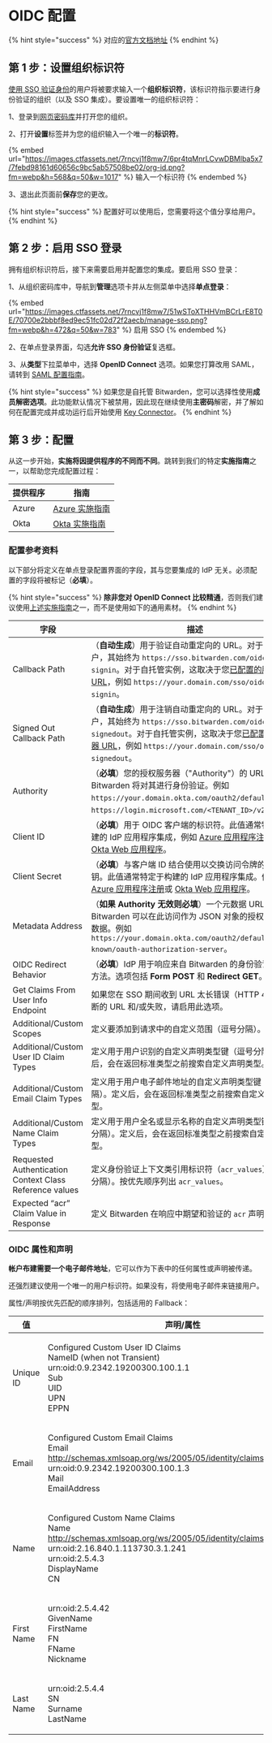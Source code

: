 # OIDC 配置

{% hint style="success" %}
对应的[官方文档地址](https://bitwarden.com/help/article/configure-sso-oidc/)
{% endhint %}

## 第 1 步：设置组织标识符 <a href="#step-1-set-an-organization-identifier" id="step-1-set-an-organization-identifier"></a>

[使用 SSO 验证身份](../../my-account/log-in-and-unlock/using-login-with-sso.md#login-using-sso)的用户将被要求输入一个**组织标识符**，该标识符指示要进行身份验证的组织（以及 SSO 集成）。要设置唯一的组织标识符：

1、登录到[网页密码库](https://vault.bitwarden.com/)并打开您的组织。

2、打开**设置**标签并为您的组织输入一个唯一的**标识符**。

{% embed url="https://images.ctfassets.net/7rncvj1f8mw7/6pr4tqMnrLCvwDBMlba5x7/7febd98161d60656c9bc5ab57508be02/org-id.png?fm=webp&h=568&q=50&w=1017" %}
输入一个标识符
{% endembed %}

3、退出此页面前**保存**您的更改。

{% hint style="success" %}
配置好可以使用后，您需要将这个值分享给用户。
{% endhint %}

## 第 2 步：启用 SSO 登录 <a href="#step-2-enable-login-with-sso" id="step-2-enable-login-with-sso"></a>

拥有组织标识符后，接下来需要启用并配置您的集成。要启用 SSO 登录：

1、从组织密码库中，导航到**管理**选项卡并从左侧菜单中选择**单点登录**：

{% embed url="https://images.ctfassets.net/7rncvj1f8mw7/51wSToXTHHVmBCrLrE8T0E/70700e2bbbf8ed9ec51fc02d72f2aecb/manage-sso.png?fm=webp&h=472&q=50&w=783" %}
启用 SSO
{% endembed %}

2、在单点登录界面，勾选**允许 SSO 身份验证**复选框。

3、从**类型**下拉菜单中，选择 **OpenID Connect** 选项。如果您打算改用 SAML，请转到 [SAML 配置指南](saml-2.0-configuration.md)。

{% hint style="success" %}
如果您是自托管 Bitwarden，您可以选择性使用**成员解密选项**。此功能默认情况下被禁用，因此现在继续使用**主密码**解密，并了解如何在配置完成并成功运行后开始使用 [Key Connector](key-connector/about-key-connector.md)。
{% endhint %}

## 第 3 步：配置 <a href="#step-3-configuration" id="step-3-configuration"></a>

从这一步开始，**实施将因提供程序的不同而不同**。跳转到我们的特定**实施指南**之一，以帮助您完成配置过程：

| 提供程序  | 指南                                                               |
| ----- | ---------------------------------------------------------------- |
| Azure | [Azure 实施指南](implementation-guides/azure-oidc-implementation.md) |
| Okta  | [Okta 实施指南](implementation-guides/okta-oidc-implementation.md)   |

### 配置参考资料 <a href="#configuration-reference-materials" id="configuration-reference-materials"></a>

以下部分将定义在单点登录配置界面的字段，其与您要集成的 IdP 无关。必须配置的字段将被标记（**必填**）。

{% hint style="success" %}
**除非您对 OpenID Connect 比较精通**，否则我们建议使用[上述实施指南](oidc-configuration.md#step-3-configuration)之一，而不是使用如下的通用素材。
{% endhint %}

| 字段                                                      | 描述                                                                                                                                                                                                                                                              |
| ------------------------------------------------------- | --------------------------------------------------------------------------------------------------------------------------------------------------------------------------------------------------------------------------------------------------------------- |
| Callback Path                                           | （**自动生成**）用于验证自动重定向的 URL。对于云托管客户，其始终为 `https://sso.bitwarden.com/oidc-signin`。对于自托管实例，这取决于您[已配置的服务器 URL](../../on-premises-hosting/install-deploy-guides/install-and-deploy-linux.md#configure-your-domain)，例如 `https://your.domain.com/sso/oidc-signin`。       |
| Signed Out Callback Path                                | （**自动生成**）用于注销自动重定向的 URL。对于云托管客户，其始终为 `https://sso.bitwarden.com/oidc-signedout`。对于自托管实例，这取决于您[已配置的服务器 URL](../../on-premises-hosting/install-deploy-guides/install-and-deploy-linux.md#configure-your-domain)，例如 `https://your.domain.com/sso/oidc-signedout`。 |
| Authority                                               | （**必填**）您的授权服务器（"Authority"）的 URL，Bitwarden 将对其进行身份验证。例如 `https://your.domain.okta.com/oauth2/default` 或 `https://login.microsoft.com/<TENANT_ID>/v2.0`。                                                                                                        |
| Client ID                                               | （**必填**）用于 OIDC 客户端的标识符。此值通常特定于构建的 IdP 应用程序集成，例如 [Azure 应用程序注册](implementation-guides/azure-oidc-implementation.md)或 [Okta Web 应用程序](implementation-guides/okta-oidc-implementation.md)。                                                                        |
| Client Secret                                           | （**必填**）与客户端 ID 结合使用以交换访问令牌的客户端密钥。此值通常特定于构建的 IdP 应用程序集成。例如 [Azure 应用程序注册](implementation-guides/azure-oidc-implementation.md)或 [Okta Web 应用程序](implementation-guides/okta-oidc-implementation.md)。                                                              |
| Metadata Address                                        | （**如果 Authority 无效则必填**）一个元数据 URL，Bitwarden 可以在此访问作为 JSON 对象的授权服务器元数据。例如 `https://your.domain.okta.com/oauth2/default/.well-known/oauth-authorization-server`。                                                                                                  |
| OIDC Redirect Behavior                                  | （**必填**）IdP 用于响应来自 Bitwarden 的身份验证请求的方法。选项包括 **Form POST** 和 **Redirect GET**。                                                                                                                                                                                  |
| Get Claims From User Info Endpoint                      | 如果您在 SSO 期间收到 URL 太长错误（HTTP 414）、截断的 URL 和/或失败，请启用此选项。                                                                                                                                                                                                          |
| Additional/Custom Scopes                                | 定义要添加到请求中的自定义范围（逗号分隔）。                                                                                                                                                                                                                                          |
| Additional/Custom User ID Claim Types                   | 定义用于用户识别的自定义声明类型键（逗号分隔）。定义后，会在返回标准类型之前搜索自定义声明类型。                                                                                                                                                                                                                |
| Additional/Custom Email Claim Types                     | 定义用于用户电子邮件地址的自定义声明类型键（逗号分隔）。定义后，会在返回标准类型之前搜索自定义声明类型。                                                                                                                                                                                                            |
| Additional/Custom Name Claim Types                      | 定义用于用户全名或显示名称的自定义声明类型键（逗号分隔）。定义后，会在返回标准类型之前搜索自定义声明类型。                                                                                                                                                                                                           |
| Requested Authentication Context Class Reference values | 定义身份验证上下文类引用标识符（`acr_values`）（空格分隔）。按优先顺序列出 `acr_values`。                                                                                                                                                                                                       |
| Expected “acr” Claim Value in Response                  | 定义 Bitwarden 在响应中期望和验证的 `acr` 声明值。                                                                                                                                                                                                                              |

### OIDC 属性和声明 <a href="#oidc-attributes-and-claims" id="oidc-attributes-and-claims"></a>

**帐户布建需要一个电子邮件地址**，它可以作为下表中的任何属性或声明被传递。

还强烈建议使用一个唯一的用户标识符。如果没有，将使用电子邮件来链接用户。

属性/声明按优先匹配的顺序排列，包括适用的 Fallback：

| 值          | 声明/属性                                                                                                                                                                                   | Fallback 声明/属性                                                        |
| ---------- | --------------------------------------------------------------------------------------------------------------------------------------------------------------------------------------- | --------------------------------------------------------------------- |
| Unique ID  | <p>Configured Custom User ID Claims<br>NameID (when not Transient)<br>urn:oid:0.9.2342.19200300.100.1.1<br>Sub<br>UID<br>UPN<br>EPPN</p>                                                |                                                                       |
| Email      | <p>Configured Custom Email Claims<br>Email<br>http://schemas.xmlsoap.org/ws/2005/05/identity/claims/emailaddress<br>urn:oid:0.9.2342.19200300.100.1.3<br>Mail<br>EmailAddress</p>       | <p>Preferred_Username<br>Urn:oid:0.9.2342.19200300.100.1.1<br>UID</p> |
| Name       | <p>Configured Custom Name Claims<br>Name<br>http://schemas.xmlsoap.org/ws/2005/05/identity/claims/name<br>urn:oid:2.16.840.1.113730.3.1.241<br>urn:oid:2.5.4.3<br>DisplayName<br>CN</p> | First Name + “ “ + Last Name (see below)                              |
| First Name | <p>urn:oid:2.5.4.42<br>GivenName<br>FirstName<br>FN<br>FName<br>Nickname</p>                                                                                                            |                                                                       |
| Last Name  | <p>urn:oid:2.5.4.4<br>SN<br>Surname<br>LastName</p>                                                                                                                                     |                                                                       |
